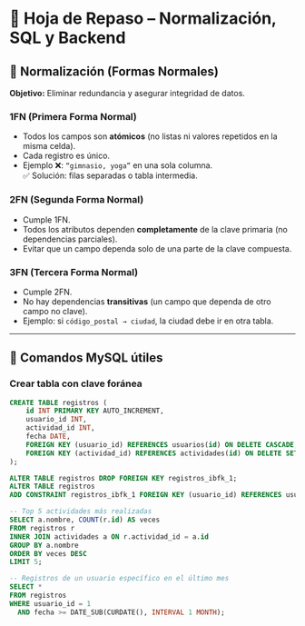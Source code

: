 # 📝 Hoja de Repaso – Normalización, SQL y Backend

## 📌 Normalización (Formas Normales)
**Objetivo:** Eliminar redundancia y asegurar integridad de datos.

### 1FN (Primera Forma Normal)
- Todos los campos son **atómicos** (no listas ni valores repetidos en la misma celda).
- Cada registro es único.
- Ejemplo ❌: `“gimnasio, yoga”` en una sola columna.  
  ✅ Solución: filas separadas o tabla intermedia.

### 2FN (Segunda Forma Normal)
- Cumple 1FN.
- Todos los atributos dependen **completamente** de la clave primaria (no dependencias parciales).
- Evitar que un campo dependa solo de una parte de la clave compuesta.

### 3FN (Tercera Forma Normal)
- Cumple 2FN.
- No hay dependencias **transitivas** (un campo que dependa de otro campo no clave).
- Ejemplo: si `código_postal → ciudad`, la ciudad debe ir en otra tabla.

---

## 📌 Comandos MySQL útiles

### Crear tabla con clave foránea
```sql
CREATE TABLE registros (
    id INT PRIMARY KEY AUTO_INCREMENT,
    usuario_id INT,
    actividad_id INT,
    fecha DATE,
    FOREIGN KEY (usuario_id) REFERENCES usuarios(id) ON DELETE CASCADE,
    FOREIGN KEY (actividad_id) REFERENCES actividades(id) ON DELETE SET NULL
);
```

```sql
ALTER TABLE registros DROP FOREIGN KEY registros_ibfk_1;
ALTER TABLE registros 
ADD CONSTRAINT registros_ibfk_1 FOREIGN KEY (usuario_id) REFERENCES usuarios(id) ON DELETE SET NULL;
```
```sql
-- Top 5 actividades más realizadas
SELECT a.nombre, COUNT(r.id) AS veces
FROM registros r
INNER JOIN actividades a ON r.actividad_id = a.id
GROUP BY a.nombre
ORDER BY veces DESC
LIMIT 5;

-- Registros de un usuario específico en el último mes
SELECT * 
FROM registros
WHERE usuario_id = 1 
  AND fecha >= DATE_SUB(CURDATE(), INTERVAL 1 MONTH);
```
